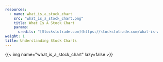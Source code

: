 ```yaml
---
resources:
  - name: what_is_a_stock_chart
    src: "what_is_a_stock_chart.png"
    title: What Is A Stock Chart
    params:
      credits: "[Stockstotrade.com](https://stockstotrade.com/what-is-a-stock-chart-infographic/)"
weight: 1
title: Understanding Stock Charts
---
```


{{< img name="what_is_a_stock_chart" lazy=false >}}
